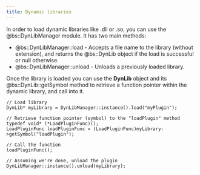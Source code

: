 ```yaml
---
title: Dynamic libraries
---
```


In order to load dynamic libraries like .dll or .so, you can use the @bs::DynLibManager module. It has two main methods:
 - @bs::DynLibManager::load - Accepts a file name to the library (without extension), and returns the @bs::DynLib object if the load is successful or null otherwise. 
 - @bs::DynLibManager::unload - Unloads a previously loaded library.
 
Once the library is loaded you can use the **DynLib** object and its @bs::DynLib::getSymbol method to retrieve a function pointer within the dynamic library, and call into it. 

~~~~~~~~~~~~~{.cpp}
// Load library
DynLib* myLibrary = DynLibManager::instance().load("myPlugin");

// Retrieve function pointer (symbol) to the "loadPlugin" method
typedef void* (*LoadPluginFunc)();
LoadPluginFunc loadPluginFunc = (LoadPluginFunc)myLibrary->getSymbol("loadPlugin");

// Call the function
loadPluginFunc();

// Assuming we're done, unload the plugin
DynLibManager::instance().unload(myLibrary);
~~~~~~~~~~~~~